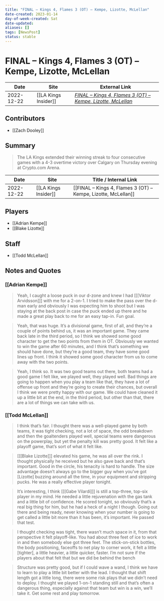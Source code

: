 ```yaml
---
title: "FINAL – Kings 4, Flames 3 (OT) – Kempe, Lizotte, McLellan"
date-created: 2023-01-14
day-of-week-created: Sat
date-updated: 
aliases: []
tags: [NewsPost]
status: stable
---
```


# FINAL – Kings 4, Flames 3 (OT) – Kempe, Lizotte, McLellan

| Date       | Site                 | External Link                                                                                                                                          |
| ---------- | -------------------- | ------------------------------------------------------------------------------------------------------------------------------------------------------ |
| 2022-12-22 | [[LA Kings Insider]] | [*FINAL – Kings 4, Flames 3 (OT) – Kempe, Lizotte, McLellan*](https://lakingsinsider.com/2022/12/22/final-kings-4-flames-3-ot-kempe-lizotte-mclellan/) |

## Contributors
- [[Zach Dooley]]

## Summary
> The LA Kings extended their winning streak to four consecutive games with a 4-3 overtime victory over Calgary on Thursday evening at Crypto.com Arena.

| Date       | Site                 | Title / Internal Link                                         |
| ---------- | -------------------- | ------------------------------------------------------------- |
| 2022-12-22 | [[LA Kings Insider]] | [[FINAL – Kings 4, Flames 3 (OT) – Kempe, Lizotte, McLellan]] |

## Players
- [[Adrian Kempe]]
- [[Blake Lizotte]]

## Staff
- [[Todd McLellan]]

## Notes and Quotes
### [[Adrian Kempe]]
> Yeah, I caught a loose puck in our d-zone and knew I had \[[[Viktor Arvidsson]]] with me for a 2-on-1. I tried to make the pass over the d-man early and obviously I was expecting him to shoot but I was staying at the back post in case the puck ended up there and he made a great play back to me for an easy tap-in. Fun goal.

> Yeah, that was huge. It’s a divisional game, first of all, and they’re a couple of points behind us, it was an important game. They came back late in the third period, so I think we showed some good character to get the two points from them in OT. Obviously we wanted to win the game after 60 minutes, and I think that’s something we should have done, but they’re a good team, they have some good lines up front. I think it showed some good character from us to come away with the two points.

> Yeah, I think so. It was two good teams out there, both teams had a good game I felt like, we played well, they played well. Bad things are going to happen when you play a team like that, they have a lot of offense up front and they’re going to create their chances, but overall I think we were pretty happy with our game. We could have cleaned it up a little bit at the end, in the third period, but other than that, there are a lot of things we can take with us.

### [[Todd McLellan]]
> I think that’s fair. I thought there was a well-played game by both teams, it was tight checking, not a lot of space, the odd breakdown and then the goaltenders played well, special teams were dangerous on the powerplay, but yet the penalty kill was pretty good. It felt like a playoff game, that’s sort of what it felt like.

> \[[[Blake Lizotte]]] elevated his game, he was all over the rink. I thought physically he received but he also gave back and that’s important. Good in the circle, his tenacity is hard to handle. The size advantage doesn’t always go to the bigger guy when you’ve got \[Lizotte] buzzing around all the time, in your equipment and stripping pucks. He was a really effective player tonight.

> It’s interesting, I think \[[[Gabe Vilardi]]] is still a top-three, top-six player in my mind. He needed a little rejuvenation with the gas tank and a little bit of confidence. He scored tonight, so obviously that’s a real big thing for him, but he had a heck of a night I though. Going out there and being ready, never knowing when your number is going to get called a little bit more than it has been, it’s important. He passed that test.

> I thought checking was tight, there wasn’t much space in it, from that perspective it felt playoff-like. You had about three feet of ice to work in and then somebody else got three feet. The stick-on-stick bottles, the body positioning, faceoffs to net play to corner work, it felt a little \[tighter], a little heavier, a little quicker, faster. I’m not sure if the players about that felt that but we did be behind the bench

> Structure was pretty good, but if I could wave a wand, I think we have to learn to play a little bit better with the lead. I thought that shift length got a little long, there were some risk plays that we didn’t need to deploy. I thought we played 1-on-1 standing still and that’s often a dangerous thing, especially against that team but win is a win, we’ll take it. Get some rest and play tomorrow.
